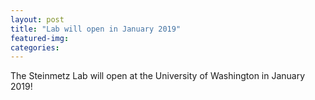 ```yaml
---
layout: post
title: "Lab will open in January 2019"
featured-img:
categories:
---
```


The Steinmetz Lab will open at the University of Washington in January 2019!
